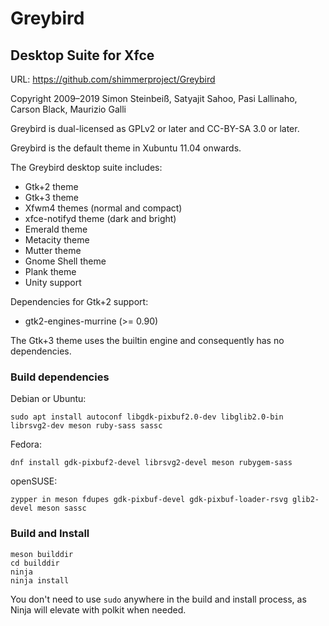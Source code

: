 Greybird
=======
Desktop Suite for Xfce
----------------------
URL: https://github.com/shimmerproject/Greybird

Copyright 2009–2019 Simon Steinbeiß, Satyajit Sahoo, Pasi Lallinaho, Carson Black, Maurizio Galli

Greybird is dual-licensed as GPLv2 or later and CC-BY-SA 3.0 or later.

Greybird is the default theme in Xubuntu 11.04 onwards.

The Greybird desktop suite includes:
- Gtk+2 theme
- Gtk+3 theme
- Xfwm4 themes (normal and compact)
- xfce-notifyd theme (dark and bright)
- Emerald theme
- Metacity theme
- Mutter theme
- Gnome Shell theme
- Plank theme
- Unity support

Dependencies for Gtk+2 support:
- gtk2-engines-murrine (>= 0.90)

The Gtk+3 theme uses the builtin engine and consequently has no dependencies.

### Build dependencies ###
Debian or Ubuntu:

`sudo apt install autoconf libgdk-pixbuf2.0-dev libglib2.0-bin librsvg2-dev meson ruby-sass sassc`

Fedora:

`dnf install gdk-pixbuf2-devel librsvg2-devel meson rubygem-sass`

openSUSE:

`zypper in meson fdupes gdk-pixbuf-devel gdk-pixbuf-loader-rsvg glib2-devel meson sassc`

### Build and Install ###

```
meson builddir
cd builddir
ninja
ninja install
```

You don't need to use `sudo` anywhere in the build and install process, as Ninja will elevate with polkit when needed.
